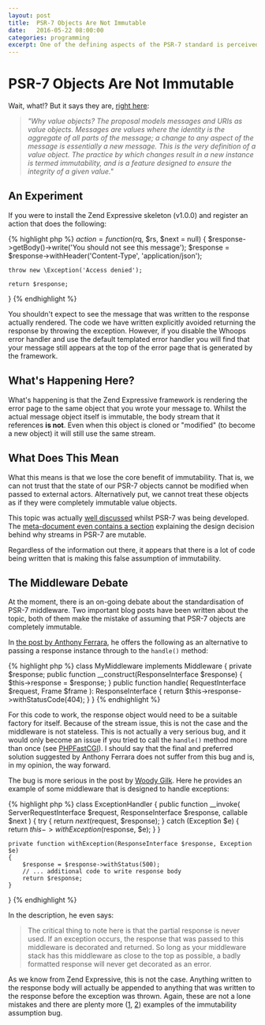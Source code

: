 ```yaml
---
layout: post
title:  PSR-7 Objects Are Not Immutable
date:   2016-05-22 08:00:00
categories: programming
excerpt: One of the defining aspects of the PSR-7 standard is perceived immutability. It is important to note that these objects are not completely immutable, and cannot be treated as such.
---
```


# PSR-7 Objects Are Not Immutable

Wait, what!? But it says they are, [right here](http://www.php-fig.org/psr/psr-7/meta/#why-value-objects):

> _"Why value objects? The proposal models messages and URIs as value objects._
> _Messages are values where the identity is the aggregate of all parts of the message; a change to any aspect of the message is essentially a new message. This is the very definition of a value object. The practice by which changes result in a new instance is termed immutability, and is a feature designed to ensure the integrity of a given value."_

## An Experiment

If you were to install the Zend Expressive skeleton (v1.0.0) and register an action that does the following:

{% highlight php %}
$action = function ($rq, $rs, $next = null) {
    $response->getBody()->write('You should not see this message');
    $response = $response->withHeader('Content-Type', 'application/json');

    throw new \Exception('Access denied');

    return $response;
}
{% endhighlight %}

You shouldn't expect to see the message that was written to the response actually rendered. The code we have written explicitly avoided returning the response by throwing the exception. However, if you disable the Whoops error handler and use the default templated error handler you will find that your message still appears at the top of the error page that is generated by the framework.

## What's Happening Here?

What's happening is that the Zend Expressive framework is rendering the error page to the same object that you wrote your message to. Whilst the actual message object itself is immutable, the body stream that it references **is not**. Even when this object is cloned or "modified" (to become a new object) it will still use the same stream.

## What Does This Mean

What this means is that we lose the core benefit of immutability. That is, we can not trust that the state of our PSR-7 objects cannot be modified when passed to external actors. Alternatively put, we cannot treat these objects as if they were completely immutable value objects.

This topic was actually [well discussed](https://evertpot.com/psr-7-issues/#the-issue-with-streams) whilst PSR-7 was being developed. The [meta-document even contains a section](http://www.php-fig.org/psr/psr-7/meta/#why-are-streams-mutable) explaining the design decision behind why streams in PSR-7 are mutable.

Regardless of the information out there, it appears that there is a lot of code being written that is making this false assumption of immutability.

## The Middleware Debate

At the moment, there is an on-going debate about the standardisation of PSR-7 middleware. Two important blog posts have been written about the topic, both of them make the mistake of assuming that PSR-7 objects are completely immutable.

In [the post by Anthony Ferrara](http://blog.ircmaxell.com/2016/05/all-about-middleware.html), he offers the following as an alternative to passing a response instance through to the `handle()` method:

{% highlight php %}
class MyMiddleware implements Middleware {
    private $response;
    public function __construct(ResponseInterface $response) {
        $this->response = $response;
    }
    public function handle(
        RequestInterface $request,
        Frame $frame
    ): ResponseInterface {
        return $this->response->withStatusCode(404);
    }
}
{% endhighlight %}

For this code to work, the response object would need to be a suitable factory for itself. Because of the stream issue, this is not the case and the middleware is not stateless. This is not actually a very serious bug, and it would only become an issue if you tried to call the `handle()` method more than once (see [PHPFastCGI](https://github.com/PHPFastCGI/FastCGIDaemon)). I should say that the final and preferred solution suggested by Anthony Ferrara does not suffer from this bug and is, in my opinion, the way forward.

The bug is more serious in the post by [Woody Gilk](http://shadowhand.me/all-about-psr-7-middleware/). Here he provides an example of some middleware that is designed to handle exceptions:

{% highlight php %}
class ExceptionHandler
{
    public function __invoke(
        ServerRequestInterface $request,
        ResponseInterface $response,
        callable $next
    ) {
        try {
            return $next($request, $response);
        } catch (Exception $e) {
            return $this->withException($response, $e);
        }
    }

    private function withException(ResponseInterface $response, Exception $e)
    {
        $response = $response->withStatus(500);
        // ... additional code to write response body
        return $response;
    }
}
{% endhighlight %}

In the description, he even says:

> The critical thing to note here is that the partial response is never used. If an exception occurs, the response that was passed to this middleware is decorated and returned. So long as your middleware stack has this middleware as close to the top as possible, a badly formatted response will never get decorated as an error.

As we know from Zend Expressive, this is not the case. Anything written to the response body will actually be appended to anything that was written to the response before the exception was thrown. Again, these are not a lone mistakes and there are plenty more ([1](https://github.com/oscarotero/psr7-middlewares/blob/f2ff9003fbe29b35a12e288b2310c70c606b0985/src/Middleware/ErrorHandler.php), [2](https://github.com/relayphp/Relay.Middleware/blob/bb6cb63fa083f4883469d449e48ce5025faf542e/src/ExceptionHandler.php)) examples of the immutability assumption bug.

